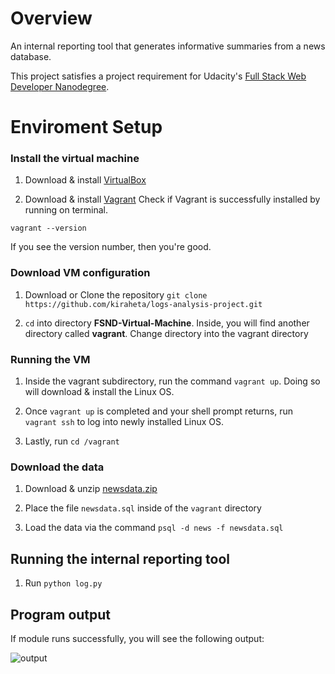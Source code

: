 # Overview
An internal reporting tool that generates informative summaries from a news database.

This project satisfies a project requirement for Udacity's [Full Stack Web Developer Nanodegree](https://www.udacity.com/course/full-stack-web-developer-nanodegree--nd004).

# Enviroment Setup

### Install the virtual machine

1. Download & install  [VirtualBox](https://www.virtualbox.org/wiki/Downloads)

2. Download & install [Vagrant](https://www.vagrantup.com/downloads.html)
Check if Vagrant is successfully installed by running on terminal.

  ```vagrant --version```

  If you see the version number, then you're good.

### Download VM configuration

1. Download or Clone the repository
```git clone https://github.com/kiraheta/logs-analysis-project.git```

3. ```cd``` into directory **FSND-Virtual-Machine**. Inside, you will find another directory called **vagrant**. Change directory into the vagrant directory

### Running the VM
1. Inside the vagrant subdirectory, run the command
```vagrant up```. Doing so will download & install the Linux OS.

2. Once ```vagrant up``` is completed and your shell prompt returns, run ```vagrant ssh``` to log into newly installed Linux OS.

3. Lastly, run ```cd /vagrant```

### Download the data
1. Download & unzip [newsdata.zip](https://d17h27t6h515a5.cloudfront.net/topher/2016/August/57b5f748_newsdata/newsdata.zip)

2. Place the file ```newsdata.sql``` inside of the ```vagrant``` directory

3. Load the data via the command
```psql -d news -f newsdata.sql```

## Running the internal reporting tool

1. Run ```python log.py```

## Program output

If module runs successfully, you will see the following output:

![output](https://github.com/kiraheta/logs-analysis-project/output.png)
